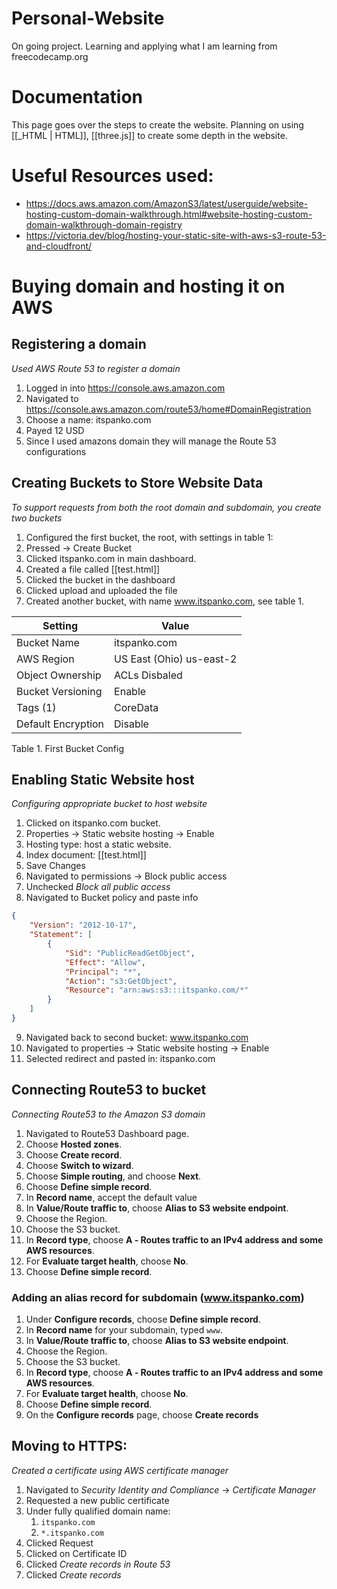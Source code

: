# Personal-Website
On going project. Learning and applying what I am learning from freecodecamp.org

# Documentation
This page goes over the steps to create the website. Planning on using [[_HTML | HTML]], [[three.js]] to create some depth in the website.

# Useful Resources used:
- https://docs.aws.amazon.com/AmazonS3/latest/userguide/website-hosting-custom-domain-walkthrough.html#website-hosting-custom-domain-walkthrough-domain-registry
- https://victoria.dev/blog/hosting-your-static-site-with-aws-s3-route-53-and-cloudfront/

# Buying domain and hosting it on AWS
## Registering a domain
*Used AWS Route 53 to register a domain*
1. Logged in into https://console.aws.amazon.com
2. Navigated to https://console.aws.amazon.com/route53/home#DomainRegistration
3. Choose a name: itspanko.com
4. Payed 12 USD
5. Since I used amazons domain they will manage the Route 53 configurations

## Creating Buckets to Store Website Data
*To support requests from both the root domain and subdomain, you create two buckets*
1. Configured the first bucket, the root, with settings in table 1:
2. Pressed -> Create Bucket
3. Clicked itspanko.com in main dashboard.
4. Created a file called [[test.html]]
5. Clicked the bucket in the dashboard
6. Clicked upload and uploaded the file
7. Created another bucket, with name www.itspanko.com, see table 1.

| Setting            | Value                    |
| ------------------ | ------------------------ |
| Bucket Name        | itspanko.com             |
| AWS Region         | US East (Ohio) us-east-2 |
| Object Ownership   | ACLs Disbaled            |
| Bucket Versioning  | Enable                   |
| Tags (1)           | CoreData                 |
| Default Encryption | Disable                  | 
Table 1. First Bucket Config

## Enabling Static Website host
*Configuring appropriate bucket to host website*
1. Clicked on itspanko.com bucket.
2. Properties -> Static website hosting -> Enable
3. Hosting type: host a static website.
4. Index document: [[test.html]]
5. Save Changes
6. Navigated to permissions -> Block public access
7. Unchecked *Block all public access*
8. Navigated to Bucket policy and paste info
```json
{
    "Version": "2012-10-17",
    "Statement": [
        {
            "Sid": "PublicReadGetObject",
            "Effect": "Allow",
            "Principal": "*",
            "Action": "s3:GetObject",
            "Resource": "arn:aws:s3:::itspanko.com/*"
        }
    ]
}
```
9. Navigated back to second bucket: www.itspanko.com
10. Navigated to properties -> Static website hosting -> Enable
11. Selected redirect and pasted in: itspanko.com

## Connecting Route53 to bucket
*Connecting Route53 to the Amazon S3 domain*
1. Navigated to Route53 Dashboard page.
2. Choose **Hosted zones**. 
3.  Choose **Create record**.
4.  Choose **Switch to wizard**.
5.  Choose **Simple routing**, and choose **Next**.
6.  Choose **Define simple record**.
7.  In **Record name**, accept the default value
8.  In **Value/Route traffic to**, choose **Alias to S3 website endpoint**.
9.  Choose the Region.
10.  Choose the S3 bucket.
11.  In **Record type**, choose **A ‐ Routes traffic to an IPv4 address and some AWS resources**.
12.  For **Evaluate target health**, choose **No**.
13.  Choose **Define simple record**.
### Adding an alias record for subdomain (www.itspanko.com)
1.  Under **Configure records**, choose **Define simple record**.
2.  In **Record name** for your subdomain, typed `www`.
3.  In **Value/Route traffic to**, choose **Alias to S3 website endpoint**.
4.  Choose the Region.
5.  Choose the S3 bucket.
6.  In **Record type**, choose **A ‐ Routes traffic to an IPv4 address and some AWS resources**.
7.  For **Evaluate target health**, choose **No**.
8.  Choose **Define simple record**.
9.  On the **Configure records** page, choose **Create records**

## Moving to HTTPS:
*Created a certificate using AWS certificate manager*
1. Navigated to *Security Identity and Compliance* -> *Certificate Manager*
2. Requested a new public certificate
3. Under fully qualified domain name:
	1. `itspanko.com`
	2. `*.itspanko.com`
4. Clicked Request
5. Clicked on Certificate ID
6. Clicked *Create records in Route 53*
7. Clicked *Create records*

